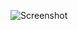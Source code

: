 ![Screenshot](https://user-images.githubusercontent.com/22839194/134074328-5557821e-cd80-4c48-80ef-2c8fbaf533f0.png)
